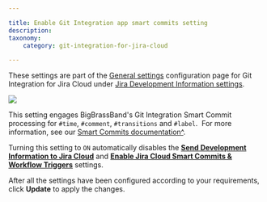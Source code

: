 ```yaml
---

title: Enable Git Integration app smart commits setting
description:
taxonomy:
    category: git-integration-for-jira-cloud

---
```



These settings are part of the [General settings](/git-integration-for-jira-cloud/General-Settings) configuration page for Git Integration for Jira Cloud under [Jira Development Information settings](/wiki/spaces/GITCLOUD/pages/1207796181/Jira+development+information+settings).

![](https://bigbrassband.atlassian.net/wiki/download/thumbnails/1207829205/gitcloud-gencfg-enable-app-smart-commits.png?version=1&modificationDate=1645098328920&cacheVersion=1&api=v2&width=548&height=253)

This setting engages BigBrassBand's Git Integration Smart Commit processing for `#time`, `#comment`, `#transitions` and `#label`.  For more information, see our [Smart Commits documentation^](https://www.bigbrassband.com/git-integration-for-jira/documentation/smart-commits.html).

Turning this setting to `ON` automatically disables the [**Send Development Information to Jira Cloud**](/wiki/spaces/GITCLOUD/pages/1207829176/Send+development+information+to+Jira+Cloud+setting) and [**Enable Jira Cloud Smart Commits & Workflow Triggers**](https://bigbrassband.atlassian.net/wiki/spaces/GITCLOUD/pages/1207796196) settings.


After all the settings have been configured according to your requirements, click **Update** to apply the changes.

